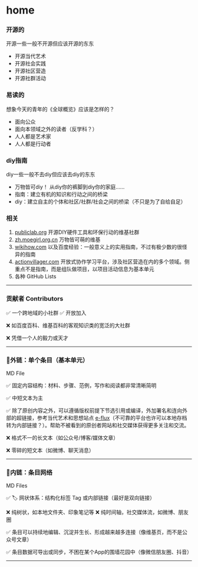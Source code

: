 # home

### **开源的**

开源一些一般不开源但应该开源的东东

- 开源当代艺术
- 开源社会实践
- 开源社区营造
- 开源社群活动

### **易读的**

想象今天的青年的《全球概览》应该是怎样的？

- 面向公众
- 面向本领域之外的读者（反学科？）
- 人人都是艺术家
- 人人都是行动者

### **diy指南**

diy一些一般不去diy但应该去diy的东东

- 万物皆可diy！ 从diy你的裤脚到diy你的家庭……
- 指南：建立有机的知识和行动之间的桥梁
- diy：建立自主的个体和社区/社群/社会之间的桥梁（不只是为了自给自足）

### 相关

1. [publiclab.org](http://publiclab.org/) 开源DIY硬件工具和环保行动的维基社群
2. [zh.moegirl.org.cn](http://zh.moegirl.org.cn/) 万物皆可萌的维基
3. [wikihow.com](http://wikiHow.com) 以及百度经验：一般意义上的实用指南，不过有极少数的很怪异的指南
4. [actionvillager.com](http://actionvillager.com/) 开放式协作学习平台，涉及社区营造在内的多个领域。侧重点不是指南，而是组队做项目，以项目活动信息为基本单元
5. 各种 GitHub Lists

---

### 贡献者 **Contributors**

✅ 一个跨地域的小社群 ✅ 开放加入

❌ 如百度百科、维基百科的客观知识类的宽泛的大社群

❌ 凭借一个人的毅力或天才

---

### 🔗外链：单个条目（基本单元）

MD File

✅ 固定内容结构：材料、步骤、范例，写作和阅读都非常清晰简明

✅ 中短文本为主 

✅ 除了原创内容之外，可以遵循版权前提下节选引用或编译，外加署名和连向外部的超链接，参考当代艺术和思想站点 [e-flux](conversations.e-flux.com/)（不可靠的平台也许可以本地存档转为内部链接？）。帮助不被看到的原创者网站和社交媒体获得更多关注和交流。

❌ 格式不一的长文本（如公众号/博客/媒体文章）

❌ 零碎的短文本（如微博、聊天消息）

---

### 🔗内链：条目网络

MD Files

✅ 🏷️ 网状体系：结构化标签 Tag 或内部链接（最好是双向链接）

❌ 纯树状，如本地文件夹、印象笔记等 ❌ 纯时间轴，社交媒体流，如微博、朋友圈

✅ 条目可以持续地编辑、沉淀并生长、形成越来越多连接（像维基页，而不是公众号文章）

✅ 条目数据可导出或同步，不困在某个App的围墙花园中（像微信朋友圈、抖音）

---


